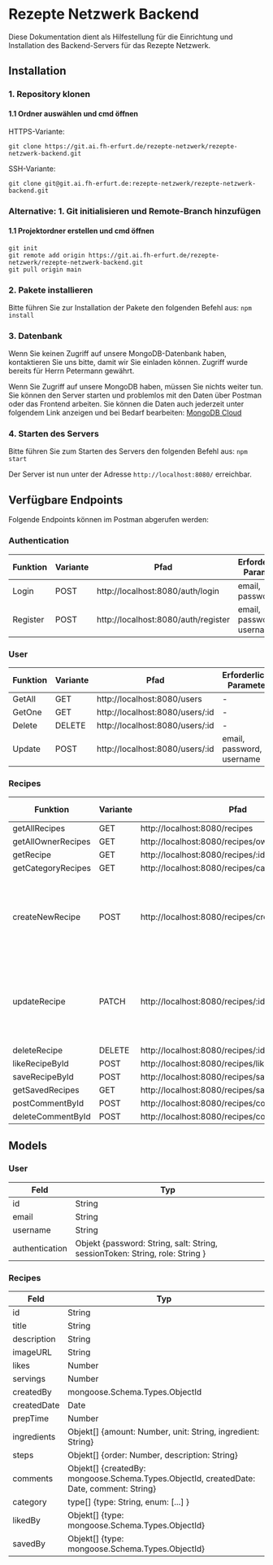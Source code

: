# Rezepte Netzwerk Backend

Diese Dokumentation dient als Hilfestellung für die Einrichtung und Installation des Backend-Servers für das Rezepte Netzwerk.

## Installation

### 1. Repository klonen

#### 1.1 Ordner auswählen und cmd öffnen
HTTPS-Variante: 

```
git clone https://git.ai.fh-erfurt.de/rezepte-netzwerk/rezepte-netzwerk-backend.git
```

SSH-Variante: 

```
git clone git@git.ai.fh-erfurt.de:rezepte-netzwerk/rezepte-netzwerk-backend.git
```

### Alternative: 1. Git initialisieren und Remote-Branch hinzufügen

#### 1.1 Projektordner erstellen und cmd öffnen

```
git init
git remote add origin https://git.ai.fh-erfurt.de/rezepte-netzwerk/rezepte-netzwerk-backend.git
git pull origin main
```

### 2. Pakete installieren

Bitte führen Sie zur Installation der Pakete den folgenden Befehl aus: ```npm install```

### 3. Datenbank

Wenn Sie keinen Zugriff auf unsere MongoDB-Datenbank haben, kontaktieren Sie uns bitte, damit wir Sie einladen können. Zugriff wurde bereits für Herrn Petermann gewährt.

Wenn Sie Zugriff auf unsere MongoDB haben, müssen Sie nichts weiter tun. Sie können den Server starten und problemlos mit den Daten über Postman oder das Frontend arbeiten. Sie können die Daten auch jederzeit unter folgendem Link anzeigen und bei Bedarf bearbeiten: [MongoDB Cloud](https://cloud.mongodb.com/v2/654bc71a622923799f383ba3#/clusters/detail/RezepteNetzwerk)


### 4. Starten des Servers

Bitte führen Sie zum Starten des Servers den folgenden Befehl aus: ```npm start```

Der Server ist nun unter der Adresse ```http://localhost:8080/``` erreichbar.

## Verfügbare Endpoints

Folgende Endpoints können im Postman abgerufen werden:

### Authentication

Funktion | Variante | Pfad | Erforderliche Parameter  | Rückgabe 
--- | --- | --- | --- | ---
Login | POST | http://localhost:8080/auth/login |email, password | User
Register | POST | http://localhost:8080/auth/register | email, password, username | User

### User

Funktion | Variante | Pfad | Erforderliche Parameter  | Rückgabe 
--- |--- | --- | --- | ---
GetAll | GET    | http://localhost:8080/users | - | Users
GetOne | GET    | http://localhost:8080/users/:id | - | User
Delete | DELETE | http://localhost:8080/users/:id | - | User
Update | POST   | http://localhost:8080/users/:id | email, password, username | User

### Recipes

Funktion | Variante | Pfad | Erforderliche Parameter  | Rückgabe 
--- |--- | --- | --- | ---
getAllRecipes      | GET | http://localhost:8080/recipes | - | Recipes
getAllOwnerRecipes | GET | http://localhost:8080/recipes/owner/:ownerId | - | Recipes
getRecipe          | GET | http://localhost:8080/recipes/:id | - | Recipe
getCategoryRecipes | GET | http://localhost:8080/recipes/category/:category | - | Recipes
createNewRecipe    | POST | http://localhost:8080/recipes/create | title, description, imageURL, prepTime, servings, ingredients, steps, category    | Recipe
updateRecipe       | PATCH | http://localhost:8080/recipes/:id | title, description, imageURL, prepTime, servings, ingredients, steps, category           | Recipe
deleteRecipe       | DELETE | http://localhost:8080/recipes/:id | - | Recipe
likeRecipeById     | POST | http://localhost:8080/recipes/like/:id | - | Recipe
saveRecipeById     | POST | http://localhost:8080/recipes/save/:id | likedBy | Recipe
getSavedRecipes    | GET | http://localhost:8080/recipes/saved/:userId | savedBy | Recipes
postCommentById    | POST | http://localhost:8080/recipes/comments/create/:id | comment | Recipe
deleteCommentById  | POST | http://localhost:8080/recipes/comments/delete/:id | commentIndex | Recipe


## Models

### User
Feld | Typ 
--- |---
id | String
email | String
username | String
authentication | Objekt {password: String, salt: String, sessionToken: String, role: String }

### Recipes
Feld | Typ
--- |---
id | String
title | String
description | String
imageURL | String
likes | Number
servings | Number
createdBy | mongoose.Schema.Types.ObjectId
createdDate | Date
prepTime | Number
ingredients | Objekt[] {amount: Number, unit: String, ingredient: String}
steps | Objekt[] {order: Number, description: String}
comments | Objekt[] {createdBy: mongoose.Schema.Types.ObjectId, createdDate: Date, comment: String}
category | type[] {type: String, enum: [...] }
likedBy | Objekt[] {type: mongoose.Schema.Types.ObjectId}
savedBy | Objekt[] {type: mongoose.Schema.Types.ObjectId}


